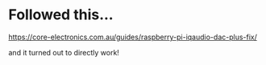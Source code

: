 # Followed this...
https://core-electronics.com.au/guides/raspberry-pi-iqaudio-dac-plus-fix/

and it turned out to directly work!
